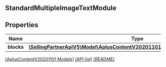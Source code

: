 ## StandardMultipleImageTextModule

## Properties

Name | Type | Description | Notes
------------ | ------------- | ------------- | -------------
**blocks** | [**\SellingPartnerApiV5\Model\AplusContentV20201101\StandardImageTextCaptionBlock[]**](StandardImageTextCaptionBlock.md) |  | [optional]

[[AplusContentV20201101 Models]](../) [[API list]](../../Api) [[README]](../../../README.md)
